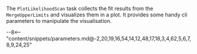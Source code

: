 The `PlotLikelihoodScan` task collects the fit results from the `MergeUpperLimits` and visualizes them in a plot.
It provides some handy cli parameters to manipulate the visualisation.

<div class="dhi_parameter_table">

--8<-- "content/snippets/parameters.md@-2,20,19,16,54,14,12,48,17,18,3,4,62,5,6,7,8,9,24,25"

</div>
